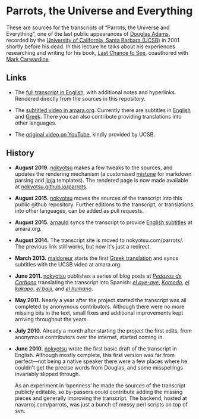 # Parrots, the Universe and Everything

These are sources for the transcripts of “Parrots, the Universe and Everything”, one of
the last public appearances of [Douglas Adams][], recorded by the [University of
California, Santa Barbara (UCSB)][UCSB] in 2001 shortly before his dead.
In this lecture he talks about his experiences researching and writing for his book,
[Last Chance to See][], coauthored with [Mark Carwardine][].

[Douglas Adams]: https://en.wikipedia.org/wiki/Douglas_Adams
[UCSB]: https://www.ucsb.edu/
[Last Chance to See]: https://en.wikipedia.org/wiki/Last_Chance_to_See
[Mark Carwardine]: https://en.wikipedia.org/wiki/Mark_Carwardine

## Links

* The [full transcript in English](https://nokyotsu.github.io/parrots/), with
  additional notes and hyperlinks. Rendered directly from the sources in this
  repository.

* The [subtitled video in amara.org][subs]. Currently there are subtitles in
  [English][subs_en] and [Greek][subs_el].
  There you can also contribute providing translations into other languages.

* The [original video on YouTube][video], kindly provided by UCSB.

[subs]: https://amara.org/en/videos/yoedZnaqoAov/info/douglas-adams-parrots-the-universe-and-everything/
[subs_en]: https://amara.org/en/videos/yoedZnaqoAov/en/230539/
[subs_el]: https://amara.org/en/videos/yoedZnaqoAov/el/37982/
[video]: https://www.youtube.com/watch?v=_ZG8HBuDjgc

## History

* **August 2019.** [nokyotsu][] makes a few tweaks to the sources, and updates
  the rendering mechanism (a customised [mistune][] for markdown parsing and
  [jinja][] templates). The rendered page is now made available at
  [nokyotsu.github.io/parrots](https://nokyotsu.github.io/parrots/).

* **August 2015.** [nokyotsu][] moves the sources of the transcript into this public
  github repository. Further editions to the transcript, or translations into other
  languages, can be added as pull requests.

* **August 2015.** [arnauld][] syncs the transcript to provide [English subtitles][subs_en]
  at amara.org.

* **August 2014.** The transcript site is moved to nokyotsu.com/parrots/.
  The previous link still works, but now it's just a redirect.

* **March 2013.** [maldoreur][] starts the first [Greek translation][subs_el] and syncs
  subtitles with the UCSB video at amara.org.

* **June 2011.** [nokyotsu][] publishes a series of blog posts at
  [*Pedazos de Carbono*](https://pedazosdecarbono.blogspot.com/) translating the
  transcript into Spanish:
  [*el aye-aye*](https://pedazosdecarbono.blogspot.com/2011/06/loros-el-universo-y-todo-el-aye-aye.html),
  [*Komodo*](https://pedazosdecarbono.blogspot.com/2011/06/loros-el-universo-y-todo-komodo.html),
  [*el kakapo*](https://pedazosdecarbono.blogspot.com/2011/06/loros-el-universo-y-todo-el-kakapo.html),
  [*el baiji*](https://pedazosdecarbono.blogspot.com/2011/06/loros-el-universo-y-todo-el-kakapo.html), and
  [*el humano*](https://pedazosdecarbono.blogspot.com/2011/07/loros-el-universo-y-todo-el-humano.html).

* **May 2011.** Nearly a year after the project started the transcript was all completed
  by anonymous contributors. Although there were no more missing bits in the text, small
  fixes and additional improvements kept arriving throughout the years.

* **July 2010.** Already a month after starting the project the first edits, from
  anonymous contributors over the internet, started coming in.

* **June 2010.** [nokyotsu][] wrote the first basic draft of the transcript in English.
  Although mostly complete, this first version was far from perfect—not being a native
  speaker there were a few places where he couldn't get the precise words from Douglas,
  and some misspellings invariably slipped through.

  As an experiment in ‘openness’ he made the sources of the transcript publicly
  editable, so by-passers could contribute adding the missing pieces and generally
  improving the transcript. The backend, hosted at navarroj.com/parrots, was just a
  bunch of messy perl scripts on top of svn.

[nokyotsu]: https://github.com/nokyotsu
[maldoreur]: https://amara.org/en/profiles/profile/91116/
[arnauld]: https://amara.org/en/profiles/profile/390531/
[mistune]: https://mistune.readthedocs.io/
[jinja]: https://jinja.palletsprojects.com/
